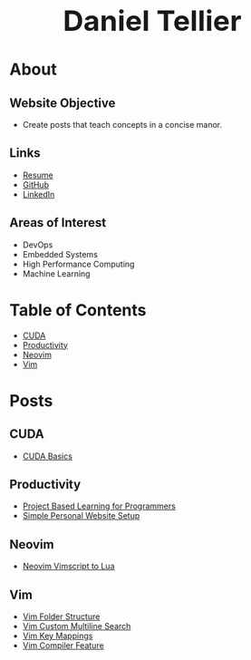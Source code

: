 <h1 style="font-size: 50px; text-align: center;">Daniel Tellier</h1>

# About
## Website Objective
- Create posts that teach concepts in a concise manor.

## Links
- <a href="https://raw.githubusercontent.com/DanielTellier/resumes/master/default/daniel_tellier.pdf"
  target="_blank">Resume</a>
- <a href="https://github.com/DanielTellier" target="_blank">GitHub</a>
- <a href="https://www.linkedin.com/in/daniel-tellier-210ab3a4"
  target="_blank">LinkedIn
  </a>

## Areas of Interest
- DevOps
- Embedded Systems
- High Performance Computing
- Machine Learning

# Table of Contents
- [CUDA](#cuda)
- [Productivity](#productivity)
- [Neovim](#neovim)
- [Vim](#vim)

# Posts
## CUDA
- [CUDA Basics](/posts/cuda_basics.md)

## Productivity
- [Project Based Learning for Programmers](/posts/project_based_learning.md)
- [Simple Personal Website Setup](/posts/simple_personal_website_setup.md)

## Neovim
- [Neovim Vimscript to Lua](/posts/neovim_vimscript_to_lua.md)

## Vim
- [Vim Folder Structure](/posts/vim_folder_structure.md)
- [Vim Custom Multiline Search](/posts/vim_multi_line_search.md)
- [Vim Key Mappings](/posts/vim_key_mappings.md)
- [Vim Compiler Feature](/posts/vim_compiler_feature.md)
